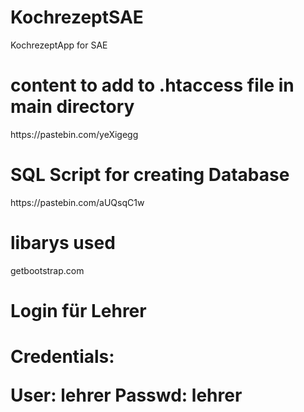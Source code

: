 # KochrezeptSAE
KochrezeptApp for SAE

<h1>content to add to .htaccess file in main directory</h1>
https://pastebin.com/yeXigegg

<h1>SQL Script for creating Database</h1>
https://pastebin.com/aUQsqC1w

<h1>libarys used</h1>
getbootstrap.com

<h1>Login für Lehrer<h1>
<p>Credentials:</p>
User: lehrer
Passwd: lehrer
